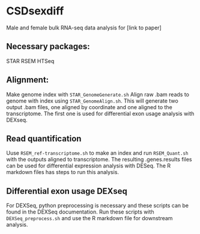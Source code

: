 # CSDsexdiff
Male and female bulk RNA-seq data analysis for [link to paper]

## Necessary packages:
STAR
RSEM
HTSeq

## Alignment:
Make genome index with ```STAR_GenomeGenerate.sh```
Align raw .bam reads to genome with index using ```STAR_GenomeAlign.sh```.
This will generate two output .bam files, one aligned by coordinate and one aligned to the transcriptome.
The first one is used for differential exon usage analysis with DEXseq.

## Read quantification
Uuse ```RSEM_ref-transcriptome.sh``` to make an index and run ```RSEM_Quant.sh``` with the outputs aligned to transcriptome.
The resulting .genes.results files can be used for differential expression analysis with DESeq.
The R markdown files has steps to run this analysis.

## Differential exon usage DEXseq
For DEXSeq, python preprocessing is necessary and these scripts can be found in the DEXSeq documentation.
Run these scripts with ```DEXSeq_preprocess.sh``` and use the R markdown file for downstream analysis.
